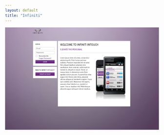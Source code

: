 ```yaml
---
layout: default
title: "Infiniti"
---
```

[![Infiniti](/assets/portfolio/infiniti.png)](/assets/portfolio/infiniti.png)
